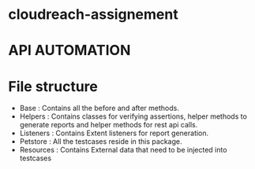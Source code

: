 # cloudreach-assignement

# API AUTOMATION

# File structure
- Base : Contains all the before and after methods.
- Helpers : Contains classes for verifying assertions, helper methods to generate reports and helper methods for rest api calls.
- Listeners : Contains Extent listeners for report generation.
- Petstore : All the testcases reside in this package.
- Resources : Contains External data that need to be injected into testcases